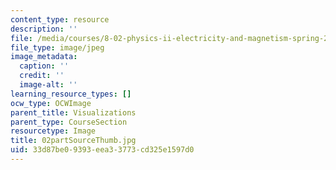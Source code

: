 ```yaml
---
content_type: resource
description: ''
file: /media/courses/8-02-physics-ii-electricity-and-magnetism-spring-2007/33d87be09393eea33773cd325e1597d0_02partSourceThumb.jpg
file_type: image/jpeg
image_metadata:
  caption: ''
  credit: ''
  image-alt: ''
learning_resource_types: []
ocw_type: OCWImage
parent_title: Visualizations
parent_type: CourseSection
resourcetype: Image
title: 02partSourceThumb.jpg
uid: 33d87be0-9393-eea3-3773-cd325e1597d0
---
```

